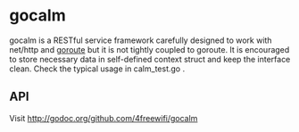 # gocalm

gocalm is a RESTful service framework carefully designed to work with
net/http and [goroute][] but it is not tightly coupled to goroute. It is
encouraged to store necessary data in self-defined context struct and
keep the interface clean. Check the typical usage in calm_test.go .

## API

Visit <http://godoc.org/github.com/4freewifi/gocalm>

[goroute]: <http://godoc.org/github.com/4freewifi/goroute>
